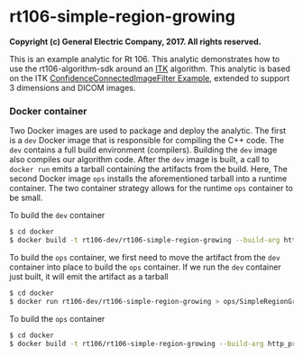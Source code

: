 # rt106-simple-region-growing

__Copyright (c) General Electric Company, 2017.  All rights reserved.__

This is an example analytic for Rt 106. This analytic demonstrates how to use the rt106-algorithm-sdk around an [ITK](http://www.itk.org) algorithm. This analytic  is based on the ITK [ConfidenceConnectedImageFilter Example](https://itk.org/Wiki/ITK/Examples/ImageSegmentation/ConfidenceConnectedImageFilter), extended to support 3 dimensions and DICOM images.

### Docker container

Two Docker images are used to package and deploy the analytic.  The first is a ```dev``` Docker image that is responsible for compiling the C++ code.  The ```dev``` contains a full build environment (compilers). Building the ```dev``` image also compiles our algorithm code. After the ```dev``` image is built, a call to ```docker run``` emits a tarball containing the artifacts from the build.  Here, The second Docker image ```ops``` installs the aforementioned tarball into a runtime container.  The two container strategy allows for the runtime ```ops``` container to be small.

To build the ```dev``` container

```sh
$ cd docker
$ docker build -t rt106-dev/rt106-simple-region-growing --build-arg http_proxy=$http_proxy --build-arg https_proxy=$https_proxy --build-arg no_proxy=$no_proxy dev
```

To build the ```ops``` container, we first need to move the artifact from the ```dev``` container
into place to build the ```ops``` container. If we run the ```dev``` container just built, it will
emit the artifact as a tarball

```sh
$ cd docker
$ docker run rt106-dev/rt106-simple-region-growing > ops/SimpleRegionGrowing.tar.gz
```

To build the ```ops``` container
```sh
$ cd docker
$ docker build -t rt106/rt106-simple-region-growing --build-arg http_proxy=$http_proxy --build-arg https_proxy=$https_proxy --build-arg no_proxy=$no_proxy ops
```
